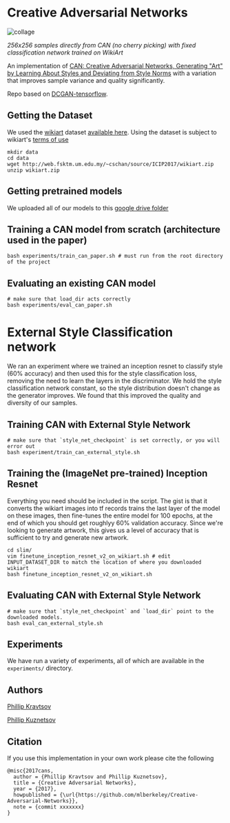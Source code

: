 # Creative Adversarial Networks
![collage](assets/256_external_collage.png)

*256x256 samples directly from CAN (no cherry picking) with fixed classification network trained on WikiArt*


An implementation of [CAN: Creative Adversarial Networks, Generating "Art" 
by Learning About Styles and Deviating from Style Norms](https://arxiv.org/abs/1706.07068) with a variation that improves sample variance and quality significantly.

Repo based on [DCGAN-tensorflow](https://github.com/carpedm20/DCGAN-tensorflow).

<!-- with modifications to reduce checkerboard artifacts according to [this --> 
<!-- distill article](https://distill.pub/2016/deconv-checkerboard/) -->


## Getting the Dataset
We used the [wikiart](https://www.wikiart.org/) dataset 
[available here](https://github.com/cs-chan/ArtGAN/tree/master/WikiArt%20Dataset). 
Using the dataset is subject to wikiart's [terms of use](https://www.wikiart.org/en/terms-of-use)

```
mkdir data
cd data
wget http://web.fsktm.um.edu.my/~cschan/source/ICIP2017/wikiart.zip
unzip wikiart.zip
```

## Getting pretrained models
We uploaded all of our models to this [google drive folder](https://drive.google.com/open?id=1FNDxvpb_UY5MZ3zBnOOfGDQCXzeE7hbs)

## Training a CAN model from scratch (architecture used in the paper)
```
bash experiments/train_can_paper.sh # must run from the root directory of the project
```
## Evaluating an existing CAN model
```
# make sure that load_dir acts correctly
bash experiments/eval_can_paper.sh
```

# External Style Classification network
We ran an experiment where we trained an inception resnet to classify style (60% accuracy) 
and then used this for the style classification loss, removing the need to learn the layers
in the discriminator. We hold the style classification network constant, so the style distribution
doesn't change as the generator improves. We found that this improved the quality and diversity
of our samples.

## Training CAN with External Style Network
```
# make sure that `style_net_checkpoint` is set correctly, or you will error out
bash experiment/train_can_external_style.sh
```

## Training the (ImageNet pre-trained) Inception Resnet
Everything you need should be included in the script. The gist is that it converts the wikiart images into tf records
trains the last layer of the model on these images, then fine-tunes the entire model for 100 epochs, at the end of which
you should get roughlyy 60% validation accuracy. Since we're looking to generate artwork, this gives us a
level of accuracy that is sufficient to try and generate new artwork.
```
cd slim/
vim finetune_inception_resnet_v2_on_wikiart.sh # edit INPUT_DATASET_DIR to match the location of where you downloaded wikiart
bash finetune_inception_resnet_v2_on_wikiart.sh
```
## Evaluating CAN with External Style Network
```
# make sure that `style_net_checkpoint` and `load_dir` point to the downloaded models. 
bash eval_can_external_style.sh
```

## Experiments
We have run a variety of experiments, all of which are available in the `experiments/` directory.
## Authors 
[Phillip Kravtsov](https://github.com/phillip-kravtsov)

[Phillip Kuznetsov](https://github.com/philkuz)

## Citation

If you use this implementation in your own work please cite the following
```
@misc{2017cans,
  author = {Phillip Kravtsov and Phillip Kuznetsov},
  title = {Creative Adversarial Networks},
  year = {2017},
  howpublished = {\url{https://github.com/mlberkeley/Creative-Adversarial-Networks}},
  note = {commit xxxxxxx}
}
```
